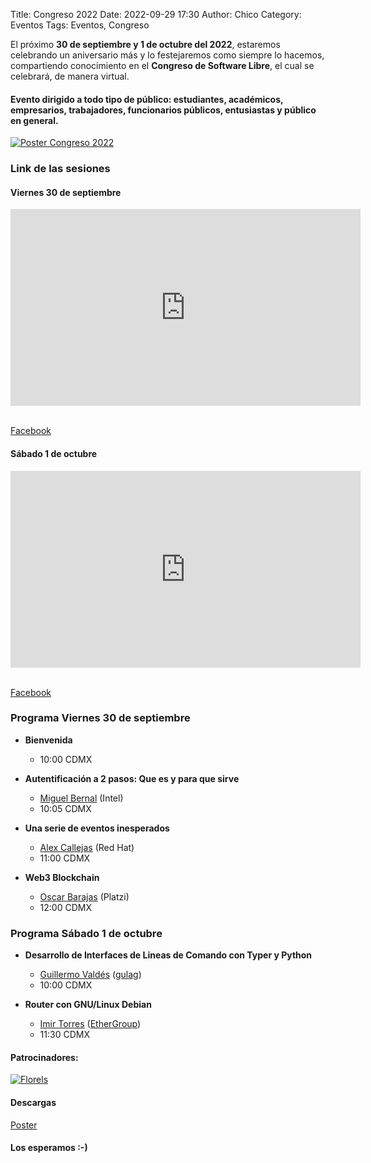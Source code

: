 Title: Congreso 2022
Date: 2022-09-29 17:30
Author: Chico
Category: Eventos
Tags: Eventos, Congreso

El próximo **30 de septiembre y 1 de octubre del 2022**, estaremos celebrando un aniversario más y lo festejaremos como siempre lo hacemos, compartiendo conocimiento en el **Congreso de Software Libre**, el cual se celebrará, de manera virtual.

#### Evento dirigido a todo tipo de público: estudiantes, académicos, empresarios, trabajadores, funcionarios públicos, entusiastas y público en general.

<!-- break -->

[![Poster Congreso 2022]({attach}2022-09-29-congreso-2022/Congreso2022Black.jpg)]({attach}2022-09-29-congreso-2022/Congreso2022Black.jpg)

### Link de las sesiones

#### Viernes 30 de septiembre

<iframe width="560" height="315" src="https://www.youtube.com/embed/WBeNAHoOVBg" title="YouTube video player" frameborder="0" allow="accelerometer; autoplay; clipboard-write; encrypted-media; gyroscope; picture-in-picture" allowfullscreen></iframe>

<br />[Facebook](https://fb.me/e/305OUvRTV)<br />

#### Sábado 1 de octubre

<iframe width="560" height="315" src="https://www.youtube.com/embed/6IVkDicTF3M" title="YouTube video player" frameborder="0" allow="accelerometer; autoplay; clipboard-write; encrypted-media; gyroscope; picture-in-picture" allowfullscreen></iframe>

<br />[Facebook](https://fb.me/e/qtrkcUPyA)<br />

### Programa Viernes 30 de septiembre

* **Bienvenida**
    * 10:00 CDMX

* __Autentificación a 2 pasos: Que es y para que sirve__
    * [Miguel Bernal](https://twitter.com/miguelbema) (Intel)
    * 10:05 CDMX

* __Una serie de eventos inesperados__
    * [Alex Callejas](https://twitter.com/dark_axl) (Red Hat)
    * 11:00 CDMX

* __Web3 Blockchain__
    * [Oscar Barajas](https://twitter.com/gndx) (Platzi)
    * 12:00 CDMX

### Programa Sábado 1 de octubre

* __Desarrollo de Interfaces de Lineas de Comando con Typer y Python__
    * [Guillermo Valdés](https://twitter.com/guivaloz) ([gulag](http://www.gulag.org.mx))
    * 10:00 CDMX

* __Router con GNU/Linux Debian__
    * [Imir Torres](https://www.instagram.com/Imir_torres/) ([EtherGroup](https://ethergroup.mx/))
    * 11:30 CDMX

#### Patrocinadores:

[![Florels]({attach}2021-08-31-avance-congreso-2021/Perfumeria_Florels_blanco.png)]({attach}2021-08-31-avance-congreso-2021/Perfumeria_Florels_blanco.png)

#### Descargas

[Poster](2022-09-29-congreso-2022/Congreso2022Black.jpg)

#### Los esperamos :-)

